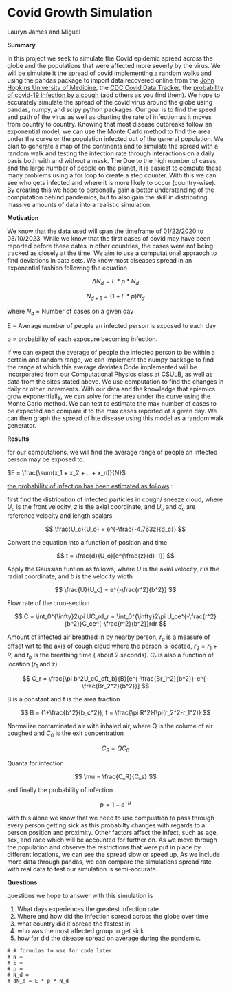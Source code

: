 # Covid Growth Simulation

Lauryn James and Miguel

**Summary** 

In this project we seek to simulate the Covid epidemic spread across the globe and the populations that were affected more severly by the virus. 
We will be simulate it the spread of covid implementing a random walks and using the pandas package to import data recovered online from the [<u>John Hopkins University of Medicine](https://coronavirus.jhu.edu/data/animated-world-map)</u>, the [<u>CDC Covid Data Tracker](https://covid.cdc.gov/covid-data-tracker/#datatracker-home)</u>, the [<u> probability of covid-19 infection by a cough](https://www.ncbi.nlm.nih.gov/pmc/articles/PMC7976050/)</u>  (add others as you find them). We hope to accurately simulate the spread of the covid virus around the globe using pandas, numpy, and scipy python packages. Our goal is to find the speed and path of the virus as well as charting the rate of infection as it moves from country to country. Knowing that most disease outbreaks follow an exponential model, we can use the Monte Carlo method to find the area under the curve or the population infected out of the general population. We plan to generate a map of the continents and to simulate the spread with a random walk and testing the infection rate through interactions on a daily basis both with and without a mask. The Due to the high number of cases, and the large number of people on the planet, it is easiest to compute these many problems using a for loop to create a step counter. With this we can see who gets infected and where it is more likely to occur (country-wise). By creating this we hope to personally gain a better understanding of the computation behind pandemics, but to also gain the skill in distributing massive amounts of data into a realistic simulation. 


**Motivation**

 We know that the data used will span the timeframe of 01/22/2020 to 03/10/2023. While we know that the first cases of covid may have been reported before these dates in other countries, the cases were not being tracked as closely at the time. We aim to use a computational appraoch to find deviations in data sets. We know most diseases spread in an exponential fashion following the equation 

 $$
 \Delta N_d = E *p * N_d
$$

$$
  N_{d+1} = (1 + E * p)N_d
 $$

 where $N_d$ = Number of cases on a given day

  E = Average number of people an infected person is exposed to each day

  p = probability of each exposure becoming infection.

If we can expect the average of people the infected person to be within a certain and random range, we can implement the numpy package to find the range at which this average deviates
Code implemented will be incorporated from our Computational Physics class at CSULB, as well as data from the sites stated above. We use computation to find the changes in daily or other increments. With our data and the knowledge that epiemics grow exponentially, we can solve for the area under the curve using the Monte Carlo method. We can test to estimate the max number of cases to be expected and compare it to the max cases reported of a given day. We can then graph the spread of hte disease using this model as a random walk generator. 

**Results** 

for our computations, we will find the average range of people an infected person may be exposed to.

$E = \frac{\sum(x_1 + x_2 + ...+ x_n)}{N}$

[<u>the probability of infection has been estimated as follows](https://www.ncbi.nlm.nih.gov/pmc/articles/PMC7976050/)</u> :

first find the distribution of infected particles in cough/ sneeze cloud, where $U_c$ is the front velocity, $z$  is the axial coordinate, and $U_o$ and $d_c$ are reference velocity and length scalars 

$$
\frac{U_c}{U_o} = e^{-\frac{-4.763z}{d_c}}
$$

Convert the equation into a function of position and time

$$
t = \frac{d}{U_o}[e^{\frac{z}{d}-1}]
$$

Apply the Gaussian funtion as follows, where $U$ is the axial velocity, $r$ is the radial coordinate, and $b$ is the velocity width

$$
\frac{U}{U_c} = e^{-\frac{r^2}{b^2}}
$$

Flow rate of the croo-section

$$
C = \int_0^{\infty}2\pi UC_rd_r = \int_0^{\infty}2\pi U_ce^{-\frac{r^2}{b^2}}C_ce^{-\frac{r^2}{b^2}}rdr
$$

Amount of infected air breathed in by nearby person, $r_q$ is a measure of offset wrt to the axis of cough cloud where the person is located, $r_2 = r_1 + R$, and $t_b$ is the breathing time  ( about 2 seconds). $C_r$ is also a function of location ($r_1$ and z)

$$
C_r = \frac{\pi b^2U_cC_cft_b}{B}[e^{-\frac{Br_1^2}{b^2}}-e^{-\frac{Br_2^2}{b^2}}]
$$

B is a constant and f is the area fraction

$$
B = (1+\frac{b^2}{b_c^2}), f = \frac{\pi R^2}{\pi(r_2^2-r_1^2)}
$$

Normalize contaminated air with inhaled air, where Q is the colume of air coughed and $C_0$ is the exit concentration

$$
C_S = QC_0
$$

Quanta for infection

$$
\mu = \frac{C_R}{C_s}
$$

and finally the probability of infection

$$
p = 1-e^{-\mu}
$$

with this alone we know that we need to use compuation to pass through every person getting sick as this probabilty changes with regards to a person position and proximity. Other factors affect the infect, such as age, sex, and race which will be accounted for further on. As we move through the population and observe the restrictions that were put in place by different locations, we can see the spread slow or speed up. As we include more data through pandas, we can compare the simulations spread rate with real data to test our simulation is semi-accurate. 

**Questions**

questions we hope to answer with this simulation is 
1. What days experiences the greatest infection rate
2. Where and how did the infection spread across the globe over time
3. what country did it spread the fastest in
4. who was the most affected group to get sick
5. how far did the disease spread on average during the pandemic. 

```
# # formulas to use for code later
# N = 
# E = 
# p = 
# N_d = 
# dN_d = E * p * N_d
```

